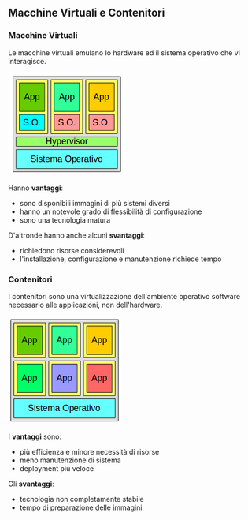 ## Macchine Virtuali e Contenitori

### Macchine Virtuali

Le macchine virtuali emulano lo hardware ed il sistema operativo che vi interagisce.

![VM](/gitbook/images/avirt.png)

Hanno **vantaggi**:

* sono disponibili immagini di più sistemi diversi
* hanno un notevole grado di flessibilità di configurazione
* sono una tecnologia matura

D'altronde hanno anche alcuni **svantaggi**:

* richiedono risorse considerevoli
* l'installazione, configurazione e manutenzione richiede tempo

### Contenitori

I contenitori sono una virtualizzazione dell'ambiente operativo software necessario alle applicazioni, non dell'hardware.

![Contenitori](/gitbook/images/acont.png)

I **vantaggi** sono:

* più efficienza e minore necessità di risorse
* meno manutenzione di sistema
* deployment più veloce

Gli **svantaggi**:

* tecnologia non completamente stabile
* tempo di preparazione delle immagini



